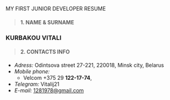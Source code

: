  MY FIRST JUNIOR DEVELOPER RESUME

> #### 1. NAME & SURNAME ####

### KURBAKOU VITALI
   
> #### 2. CONTACTS INFO ####

* *Adress:* Odintsova street 27-221, 220018, Minsk city, Belarus  
* *Mobile phone:* 
    * Velcom +375 29 **122-17-74**, 
* *Telegram:* Vitalij21  
* *E-mail:* 1281978@gmail.com
